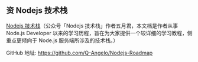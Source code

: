 ## 资 Nodejs 技术栈

[Nodejs 技术栈](https://www.nodejs.red/)（公众号「Nodejs 技术栈」作者五月君，本文档是作者从事 Node.js Developer 以来的学习历程，旨在为大家提供一个较详细的学习教程，侧重点更倾向于 Node.js 服务端所涉及的技术栈。）

GitHub 地址: https://github.com/Q-Angelo/Nodejs-Roadmap
